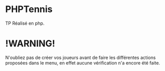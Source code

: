 # PHPTennis
TP Réalisé en php.

# !WARNING!
N'oubliez pas de créer vos joueurs avant de faire les différentes actions proposées dans le menu,
en effet aucune vérification n'a encore été faite.
